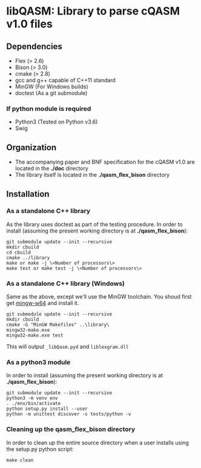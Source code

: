 
# libQASM: Library to parse cQASM v1.0 files

## Dependencies
* Flex (> 2.6)
* Bison (> 3.0)
* cmake (> 2.8)
* gcc and g++ capable of C++11 standard
* MinGW (For Windows builds)
* doctest (As a git submodule)

### If python module is required
* Python3 (Tested on Python v3.6)
* Swig

## Organization
* The accompanying paper and BNF specification for the cQASM v1.0 are located in the **./doc** directory
* The library itself is located in the **./qasm_flex_bison** directory

## Installation

### As a standalone C++ library
As the library uses doctest as part of the testing procedure. In order to install (assuming the present working directory is at **./qasm_flex_bison**):
```
git submodule update --init --recursive
mkdir cbuild
cd cbuild
cmake ../library
make or make -j \<Number of processors\>
make test or make test -j \<Number of processors\>
```

### As a standalone C++ library (Windows)
Same as the above, except we'll use the MinGW toolchain. You shoud first get [mingw-w64](https://sourceforge.net/projects/mingw-w64/) and install it.
```
git submodule update --init --recursive
mkdir cbuild
cmake -G "MinGW Makefiles" ..\library\
mingw32-make.exe
mingw32-make.exe test
```

This will output `_libQasm.pyd` and `liblexgram.dll`

### As a python3 module
In order to install (assuming the present working directory is at **./qasm_flex_bison**):
```
git submodule update --init --recursive
python3 -m venv env
. ./env/bin/activate
python setup.py install --user
python -m unittest discover -s tests/python -v
```

### Cleaning up the **qasm\_flex\_bison** directory
In order to clean up the entire source directory when a user installs using the setup.py python script:
```
make clean
```
